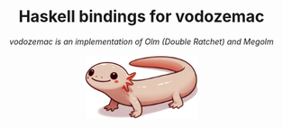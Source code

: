<h1 align="center">Haskell bindings for vodozemac</h1>
<div align="center">
    <i>vodozemac is an implementation of Olm (Double Ratchet) and Megolm</i>
    <br/><br/>
    <img src="https://github.com/matrix-org/vodozemac/raw/main/contrib/zemi.png" width="200">
</div>
